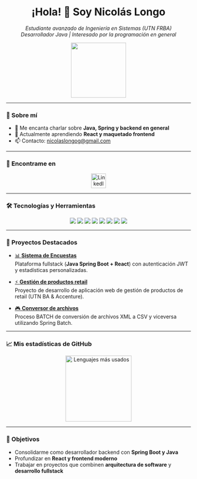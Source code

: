 <h1 align="center">¡Hola! 👋 Soy Nicolás Longo</h1>

<p align="center">
  <em>Estudiante avanzado de Ingeniería en Sistemas (UTN FRBA)<br>
  Desarrollador Java | Interesado por la programación en general</em>
</p>

<p align="center">
  <img src="https://media.giphy.com/media/qgQUggAC3Pfv687qPC/giphy.gif" width="150"/>
</p>

---

### 🚀 Sobre mí
- 💬 Me encanta charlar sobre **Java, Spring y backend en general**  
- 🌱 Actualmente aprendiendo **React y maquetado frontend**  
- 📫 Contacto: [nicolaslongog@gmail.com](mailto:nicolaslongog@gmail.com)  

---

### 🔗 Encontrame en

<p align="center">
  <a href="https://www.linkedin.com/in/nicolas-longo2/" target="_blank" rel="noopener noreferrer">
    <img src="https://raw.githubusercontent.com/rahuldkjain/github-profile-readme-generator/master/src/images/icons/Social/linked-in-alt.svg" alt="LinkedIn" width="40" height="40" />
  </a>
</p>

---

### 🛠️ Tecnologías y Herramientas

<p align="center">
  <img src="https://img.shields.io/badge/Java-ED8B00?style=for-the-badge&logo=java&logoColor=white"/>
  <img src="https://img.shields.io/badge/Spring-6DB33F?style=for-the-badge&logo=spring&logoColor=white"/>
  <img src="https://img.shields.io/badge/React-20232A?style=for-the-badge&logo=react&logoColor=61DAFB"/>
  <img src="https://img.shields.io/badge/MySQL-005C84?style=for-the-badge&logo=mysql&logoColor=white"/>
  <img src="https://img.shields.io/badge/Kafka-231F20?style=for-the-badge&logo=apache-kafka&logoColor=white"/>
  <img src="https://img.shields.io/badge/C++-00599C?style=for-the-badge&logo=cplusplus&logoColor=white"/>
  <img src="https://img.shields.io/badge/Go-00ADD8?style=for-the-badge&logo=go&logoColor=white"/>
  <img src="https://img.shields.io/badge/Haskell-5D4F85?style=for-the-badge&logo=haskell&logoColor=white"/>
</p>

---

### 📂 Proyectos Destacados

- [📊 **Sistema de Encuestas**](https://github.com/longonicolas/aplicacion-de-encuestas)  
  Plataforma fullstack (**Java Spring Boot + React**) con autenticación JWT y estadísticas personalizadas.  

- [⚡ **Gestión de productos retail**](https://github.com/longonicolas/mercado-productos-retail)  
  Proyecto de desarrollo de aplicación web de gestión de productos de retail (UTN BA & Accenture). 

- [🎮 **Conversor de archivos**](https://github.com/longonicolas/conversor-csv-a-xml)  
  Proceso BATCH de conversión de archivos XML a CSV y viceversa utilizando Spring Batch.

---

### 📈 Mis estadísticas de GitHub

<p align="center">
  <img src="https://github-readme-stats.vercel.app/api/top-langs/?username=longonicolas&layout=compact&theme=radical" alt="Lenguajes más usados" height="180"/>
</p>

---

### 🎯 Objetivos
- Consolidarme como desarrollador backend con **Spring Boot y Java**  
- Profundizar en **React y frontend moderno**  
- Trabajar en proyectos que combinen **arquitectura de software** y **desarrollo fullstack**  
